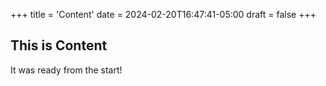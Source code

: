+++
title = 'Content'
date = 2024-02-20T16:47:41-05:00
draft = false
+++
## This is Content
It was ready from the start!